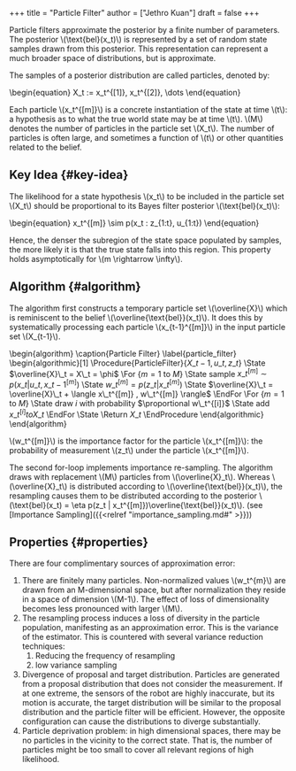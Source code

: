 +++
title = "Particle Filter"
author = ["Jethro Kuan"]
draft = false
+++

Particle filters approximate the posterior by a finite number of
parameters. The posterior \\(\text{bel}(x\_t)\\) is represented by a set of
random state samples drawn from this posterior. This representation
can represent a much broader space of distributions, but is
approximate.

The samples of a posterior distribution are called particles, denoted
by:

\begin{equation}
  X\_t := x\_t^{[1]}, x\_t^{[2]}, \dots
\end{equation}

Each particle \\(x\_t^{[m]}\\) is a concrete instantiation of the state at
time \\(t\\): a hypothesis as to what the true world state may be at time
\\(t\\). \\(M\\) denotes the number of particles in the particle set \\(X\_t\\).
The number of particles is often large, and sometimes a function of
\\(t\\) or other quantities related to the belief.


## Key Idea {#key-idea}

The likelihood for a state hypothesis \\(x\_t\\) to be included in the
particle set \\(X\_t\\) should be proportional to its Bayes filter
posterior \\(\text{bel}(x\_t)\\):

\begin{equation}
  x\_t^{[m]} \sim p(x\_t : z\_{1:t}, u\_{1:t})
\end{equation}

Hence, the denser the subregion of the state space populated by
samples, the more likely it is that the true state falls into this
region. This property holds asymptotically for \\(m \rightarrow \infty\\).


## Algorithm {#algorithm}

The algorithm first constructs a temporary particle set \\(\overline{X}\\)
which is reminiscent to the belief \\(\overline{\text{bel}}(x\_t)\\). It
does this by systematically processing each particle \\(x\_{t-1}^{[m]}\\)
in the input particle set \\(X\_{t-1}\\).

\begin{algorithm}
  \caption{Particle Filter}
  \label{particle\_filter}
  \begin{algorithmic}[1]
    \Procedure{ParticleFilter}{$X\_{t-1}, u\_t, z\_t$}
    \State $\overline{X}\_t = X\_t = \phi$
    \For {$m = 1 \text{ to } M$}
    \State sample $x\_t^{[m]} \sim p(x\_t | u\_t, x\_{t-1}^{[m]})$
    \State $w\_t^{[m]} = p(z\_t | x\_t^{[m]})$
    \State $\overline{X}\_t = \overline{X}\_t + \langle x\_t^{[m]} , w\_t^{[m]} \rangle$
    \EndFor
    \For {$m = 1 \text{ to } M$}
    \State draw $i$ with probability $\proportional w\_t^{[i]}$
    \State add $x\_t^{[i]} to X\_t$
    \EndFor
    \State \Return $X\_t$
    \EndProcedure
  \end{algorithmic}
\end{algorithm}

\\(w\_t^{[m]}\\) is the importance factor for the particle \\(x\_t^{[m]}\\): the
probability of measurement \\(z\_t\\) under the particle \\(x\_t^{[m]}\\).

The second for-loop implements importance re-sampling. The algorithm
draws with replacement \\(M\\) particles from \\(\overline{X}\_t\\). Whereas
\\(\overline{X}\_t\\) is distributed according to
\\(\overline{\text{bel}}(x\_t)\\), the resampling causes them to be
distributed according to the posterior \\(\text{bel}(x\_t) = \eta p(z\_t |
x\_t^{[m]})\overline{\text{bel}}(x\_t)\\). (see [Importance Sampling]({{<relref "importance_sampling.md#" >}}))


## Properties {#properties}

There are four complimentary sources of approximation error:

1.  There are finitely many particles. Non-normalized values \\(w\_t^{m}\\)
    are drawn from an M-dimensional space, but after normalization they
    reside in a space of dimension \\(M-1\\). The effect of loss of
    dimensionality becomes less pronounced with larger \\(M\\).
2.  The resampling process induces a loss of diversity in the particle
    population, manifesting as an approximation error. This is the
    variance of the estimator. This is countered with several variance
    reduction techniques:
    1.  Reducing the frequency of resampling
    2.  low variance sampling
3.  Divergence of proposal and target distribution. Particles are
    generated from a proposal distribution that does not consider the
    measurement. If at one extreme, the sensors of the robot are highly
    inaccurate, but its motion is accurate, the target distribution
    will be similar to the proposal distribution and the particle
    filter will be efficient. However, the opposite configuration can
    cause the distributions to diverge substantially.
4.  Particle deprivation problem: in high dimensional spaces, there may
    be no particles in the vicinity to the correct state. That is,
    the number of particles might be too small to cover all relevant
    regions of high likelihood.